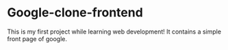 # Google-clone-frontend
This is my first project while learning web development!
It contains a simple front page of google.
